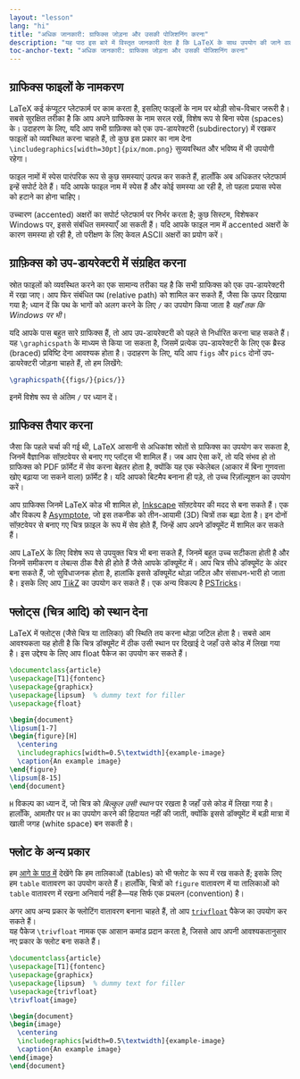 ```yaml
---
layout: "lesson"
lang: "hi"
title: "अधिक जानकारी: ग्राफिक्स जोड़ना और उसकी पोजिशनिंग करना"
description: "यह पाठ इस बारे में विस्तृत जानकारी देता है कि LaTeX के साथ उपयोग की जाने वाली ग्राफिक्स फाइलों को बेहतर ढंग से कैसे नामित और संग्रहीत किया जाए, तथा आप LaTeX के भीतर से अपने स्वयं के ग्राफिक्स कैसे बना सकते हैं।"
toc-anchor-text: "अधिक जानकारी: ग्राफिक्स जोड़ना और उसकी पोजिशनिंग करना"
---
```


## ग्राफिक्स फाइलों के नामकरण

LaTeX कई कंप्यूटर प्लेटफार्म पर काम करता है, इसलिए फाइलों के नाम पर थोड़ी सोच-विचार जरूरी है। सबसे सुरक्षित तरीका है कि आप अपने ग्राफिक्स के नाम सरल रखें, विशेष रूप से बिना स्पेस (spaces) के। उदाहरण के लिए, यदि आप सभी ग्राफ़िक्स को एक उप-डायरेक्टरी (subdirectory) में रखकर फाइलों को व्यवस्थित करना चाहते हैं, तो कुछ इस प्रकार का नाम देना `\includegraphics[width=30pt]{pix/mom.png}` सुव्यवस्थित और भविष्य में भी उपयोगी रहेगा।

फाइल नामों में स्पेस पारंपरिक रूप से कुछ समस्याएं उत्पन्न कर सकते हैं, हालाँकि अब अधिकतर प्लेटफार्म इन्हें सपोर्ट देते हैं। यदि आपके फाइल नाम में स्पेस हैं और कोई समस्या आ रही है, तो पहला प्रयास स्पेस को हटाने का होना चाहिए।

उच्चारण (accented) अक्षरों का सपोर्ट प्लेटफार्म पर निर्भर करता है; कुछ सिस्टम, विशेषकर Windows पर, इससे संबंधित समस्याएँ आ सकती हैं। यदि आपके फाइल नाम में accented अक्षरों के कारण समस्या हो रही है, तो परीक्षण के लिए केवल ASCII अक्षरों का प्रयोग करें।

## ग्राफ़िक्स को उप-डायरेक्टरी में संग्रहित करना

स्रोत फाइलों को व्यवस्थित करने का एक सामान्य तरीका यह है कि सभी ग्राफिक्स को एक उप-डायरेक्टरी में रखा जाए। आप फिर संबंधित पथ (relative path) को शामिल कर सकते हैं, जैसा कि ऊपर दिखाया गया है; ध्यान दें कि पथ के भागों को अलग करने के लिए `/` का उपयोग किया जाता है _यहाँ तक कि Windows पर भी_।

यदि आपके पास बहुत सारे ग्राफिक्स हैं, तो आप उप-डायरेक्टरी को पहले से निर्धारित करना चाह सकते हैं। यह `\graphicspath` के माध्यम से किया जा सकता है, जिसमें प्रत्येक उप-डायरेक्टरी के लिए एक ब्रैस्ड (braced) प्रविष्टि देना आवश्यक होता है। उदाहरण के लिए, यदि आप `figs` और `pics` दोनों उप-डायरेक्टरी जोड़ना चाहते हैं, तो हम लिखेंगे:


<!-- {% raw %} -->
```latex
\graphicspath{{figs/}{pics/}}
```
<!-- {% endraw %} -->

इनमें विशेष रूप से अंतिम `/` पर ध्यान दें।


## ग्राफिक्स तैयार करना

जैसा कि पहले चर्चा की गई थी, LaTeX आसानी से अधिकांश स्रोतों से ग्राफिक्स का उपयोग कर सकता है, जिनमें वैज्ञानिक सॉफ़्टवेयर से बनाए गए प्लॉट्स भी शामिल हैं। जब आप ऐसा करें, तो यदि संभव हो तो ग्राफिक्स को PDF फ़ॉर्मेट में सेव करना बेहतर होता है, क्योंकि यह एक स्केलेबल (आकार में बिना गुणवत्ता खोए बढ़ाया जा सकने वाला) फ़ॉर्मेट है। यदि आपको बिटमैप बनाना ही पड़े, तो उच्च रिज़ॉल्यूशन का उपयोग करें।

आप ग्राफिक्स जिनमें LaTeX कोड भी शामिल हो, [Inkscape](https://inkscape.org/) सॉफ़्टवेयर की मदद से बना सकते हैं। एक और विकल्प है [Asymptote](https://www.ctan.org/pkg/asymptote), जो इस तकनीक को तीन-आयामी (3D) चित्रों तक बढ़ा देता है। इन दोनों सॉफ़्टवेयर से बनाए गए चित्र फ़ाइल के रूप में सेव होते हैं, जिन्हें आप अपने डॉक्यूमेंट में शामिल कर सकते हैं।

आप LaTeX के लिए विशेष रूप से उपयुक्त चित्र भी बना सकते हैं, जिनमें बहुत उच्च सटीकता होती है और जिनमें समीकरण व लेबल्स ठीक वैसे ही होते हैं जैसे आपके डॉक्यूमेंट में। आप चित्र सीधे डॉक्यूमेंट के अंदर बना सकते हैं, जो सुविधाजनक होता है, हालांकि इससे डॉक्यूमेंट थोड़ा जटिल और संसाधन-भारी हो जाता है। इसके लिए आप [Ti*k*Z](https://ctan.org/pkg/pgf) का उपयोग कर सकते हैं। एक अन्य विकल्प है [PSTricks](https://ctan.org/pkg/pstricks-base)।



## फ्लोट्स (चित्र आदि) को स्थान देना
LaTeX में फ्लोट्स (जैसे चित्र या तालिका) की स्थिति तय करना थोड़ा जटिल होता है। सबसे आम आवश्यकता यह होती है कि चित्र डॉक्यूमेंट में ठीक उसी स्थान पर दिखाई दे जहाँ उसे कोड में लिखा गया है। इस उद्देश्य के लिए आप float पैकेज का उपयोग कर सकते हैं।


```latex
\documentclass{article}
\usepackage[T1]{fontenc}
\usepackage{graphicx}
\usepackage{lipsum}  % dummy text for filler
\usepackage{float}

\begin{document}
\lipsum[1-7]
\begin{figure}[H]
  \centering
  \includegraphics[width=0.5\textwidth]{example-image}
  \caption{An example image}
\end{figure}
\lipsum[8-15]
\end{document}
```

`H` विकल्प का ध्यान दें, जो चित्र को *बिल्कुल उसी स्थान* पर रखता है जहाँ उसे कोड में लिखा गया है। हालाँकि, आमतौर पर `H` का उपयोग करने की हिदायत नहीं की जाती, क्योंकि इससे डॉक्यूमेंट में बड़ी मात्रा में खाली जगह (white space) बन सकती है।



## फ्लोट के अन्य प्रकार

हम [आगे के पाठ में](lesson-08) देखेंगे कि हम तालिकाओं (tables) को भी फ्लोट के रूप में रख सकते हैं; इसके लिए हम `table` वातावरण का उपयोग करते हैं। हालाँकि, चित्रों को `figure` वातावरण में या तालिकाओं को `table` वातावरण में रखना अनिवार्य नहीं है—यह सिर्फ एक प्रचलन (convention) है।

अगर आप अन्य प्रकार के फ्लोटिंग वातावरण बनाना चाहते हैं, तो आप [`trivfloat`](https://ctan.org/pkg/trivfloat) पैकेज का उपयोग कर सकते हैं।  
यह पैकेज `\trivfloat` नामक एक आसान कमांड प्रदान करता है, जिससे आप अपनी आवश्यकतानुसार नए प्रकार के फ्लोट बना सकते हैं।

```latex
\documentclass{article}
\usepackage[T1]{fontenc}
\usepackage{graphicx}
\usepackage{lipsum}  % dummy text for filler
\usepackage{trivfloat}
\trivfloat{image}

\begin{document}
\begin{image}
  \centering
  \includegraphics[width=0.5\textwidth]{example-image}
  \caption{An example image}
\end{image}
\end{document}
```
